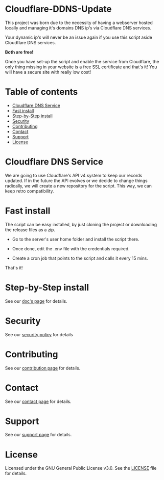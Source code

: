 # Cloudflare-DDNS-Update

This project was born due to the necessity of having a webserver hosted locally
and managing it's domains DNS ip's via Cloudflare DNS services.

Your dynamic ip's will never be an issue again if you use this script aside
Cloudflare DNS services.

**Both are free!**

Once you have set-up the script and enable the service from Cloudflare, the only
thing missing in your website is a free SSL certificate and that's it! You will
have a secure site with really low cost!


# Table of contents
- [Cloudflare DNS Service](#cloudflare-dns-service)
- [Fast install](#fast-install)
- [Step-by-Step install](#step-by-step-install)
- [Security](#security)
- [Contributing](#contributing)
- [Contact](#contact)
- [Support](#support)
- [License](#license)


# Cloudflare DNS Service

We are going to use Cloudflare's API v4 system to keep our records updated. If in
the future the API evolves or we decide to change things radically, we will create
a new repository for the script. This way, we can keep retro compatibility.


# Fast install

The script can be easy installed, by just cloning the project or downloading the
release files as a zip.

- Go to the server's user home folder and install the script there.

- Once done, edit the .env file with the credentials required.

- Create a cron job that points to the script and calls it every 15 mins.

That's it!


# Step-by-Step install

See our [doc's page](https://github.com/juanmcortez/Cloudflare-DDNS-Update/blob/master/CloudflareDDNS/docs/STEPBYSTEP.md) for details.


# Security

See our [security policy](https://github.com/juanmcortez/Cloudflare-DDNS-Update/blob/master/SECURITY.md) for details


# Contributing

See our [contribution page](https://github.com/juanmcortez/Cloudflare-DDNS-Update/blob/master/CloudflareDDNS/docs/CONTRIBUTING.md) for details.


# Contact

See our [contact page](https://github.com/juanmcortez/Cloudflare-DDNS-Update/blob/master/CloudflareDDNS/docs/CONTACT.md) for details.


# Support

See our [support page](https://github.com/juanmcortez/Cloudflare-DDNS-Update/blob/master/CloudflareDDNS/docs/SUPPORT.md) for details.

# License

Licensed under the GNU General Public License v3.0. See the [LICENSE](https://github.com/juanmcortez/Cloudflare-DDNS-Update/blob/master/LICENSE) file for details.
